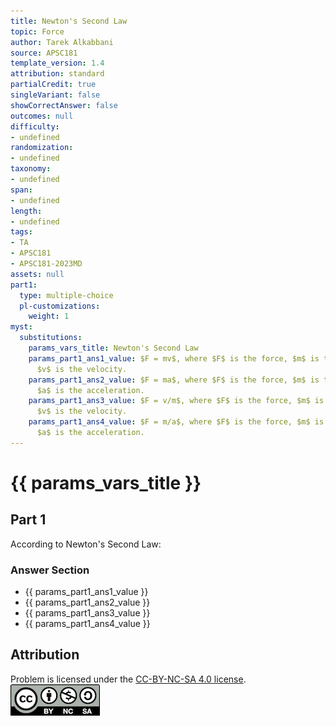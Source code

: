 ```yaml
---
title: Newton's Second Law
topic: Force
author: Tarek Alkabbani
source: APSC181
template_version: 1.4
attribution: standard
partialCredit: true
singleVariant: false
showCorrectAnswer: false
outcomes: null
difficulty:
- undefined
randomization:
- undefined
taxonomy:
- undefined
span:
- undefined
length:
- undefined
tags:
- TA
- APSC181
- APSC181-2023MD
assets: null
part1:
  type: multiple-choice
  pl-customizations:
    weight: 1
myst:
  substitutions:
    params_vars_title: Newton's Second Law
    params_part1_ans1_value: $F = mv$, where $F$ is the force, $m$ is the mass, and
      $v$ is the velocity.
    params_part1_ans2_value: $F = ma$, where $F$ is the force, $m$ is the mass, and
      $a$ is the acceleration.
    params_part1_ans3_value: $F = v/m$, where $F$ is the force, $m$ is the mass, and
      $v$ is the velocity.
    params_part1_ans4_value: $F = m/a$, where $F$ is the force, $m$ is the mass, and
      $a$ is the acceleration.
---
```

# {{ params_vars_title }}

## Part 1

According to Newton's Second Law:

### Answer Section

- {{ params_part1_ans1_value }}
- {{ params_part1_ans2_value }}
- {{ params_part1_ans3_value }}
- {{ params_part1_ans4_value }}

## Attribution

Problem is licensed under the [CC-BY-NC-SA 4.0 license](https://creativecommons.org/licenses/by-nc-sa/4.0/).<br> ![The Creative Commons 4.0 license requiring attribution-BY, non-commercial-NC, and share-alike-SA license.](https://raw.githubusercontent.com/firasm/bits/master/by-nc-sa.png)